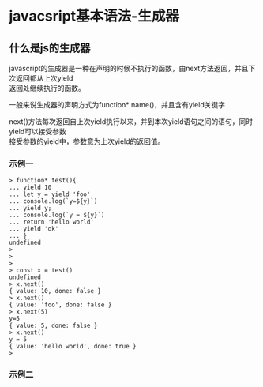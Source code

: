 # javacsript基本语法-生成器

## 什么是js的生成器
javascript的生成器是一种在声明的时候不执行的函数，由next方法返回，并且下次返回都从上次yield  
返回处继续执行的函数。

一般来说生成器的声明方式为function* name()，并且含有yield关键字

next()方法每次返回自上次yield执行以来，并到本次yield语句之间的语句，同时yield可以接受参数  
接受参数的yield中，参数意为上次yield的返回值。

### 示例一

```
> function* test(){
... yield 10
... let y = yield 'foo'
... console.log(`y=${y}`)
... yield y;
... console.log(`y = ${y}`)
... return 'hello world'
... yield 'ok'
... }
undefined
> 
> 
> 
> const x = test()
undefined
> x.next()
{ value: 10, done: false }
> x.next()
{ value: 'foo', done: false }
> x.next(5)
y=5
{ value: 5, done: false }
> x.next()
y = 5
{ value: 'hello world', done: true }
> 
```

### 示例二

```

```




